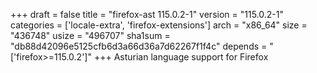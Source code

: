 +++
draft = false
title = "firefox-ast 115.0.2-1"
version = "115.0.2-1"
categories = ['locale-extra', 'firefox-extensions']
arch = "x86_64"
size = "436748"
usize = "496707"
sha1sum = "db88d42096e5125cfb6d3a66d36a7d62267f1f4c"
depends = "['firefox>=115.0.2']"
+++
Asturian language support for Firefox